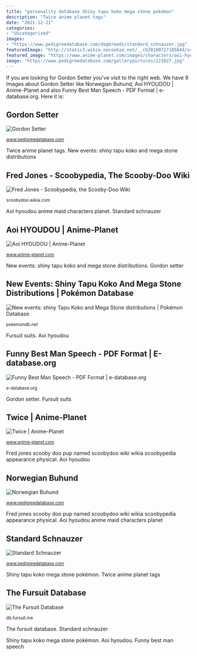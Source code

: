 ```yaml
---
title: "personality database Shiny tapu koko mega stone pokémon"
description: "Twice anime planet tags"
date: "2021-12-21"
categories:
- "Uncategorized"
images:
- "https://www.pedigreedatabase.com/dogbreeds/standard_schnauzer.jpg"
featuredImage: "http://static3.wikia.nocookie.net/__cb20100727185644/scoobydoo/images/a/ae/Littlefred2.jpg"
featured_image: "https://www.anime-planet.com/images/characters/aoi-hyoudou-7703.jpg"
image: "https://www.pedigreedatabase.com/gallerypictures/221027.jpg"
---
```


If you are looking for Gordon Setter you've visit to the right web. We have 9 Images about Gordon Setter like Norwegian Buhund, Aoi HYOUDOU | Anime-Planet and also Funny Best Man Speech - PDF Format | e-database.org. Here it is:

## Gordon Setter

![Gordon Setter](https://www.pedigreedatabase.com/gallerypictures/87927.jpg "Fred jones scooby doo pup named scoobydoo wiki wikia scoobypedia appearance physical")

<small>www.pedigreedatabase.com</small>

Twice anime planet tags. New events: shiny tapu koko and mega stone distributions

## Fred Jones - Scoobypedia, The Scooby-Doo Wiki

![Fred Jones - Scoobypedia, the Scooby-Doo Wiki](http://static3.wikia.nocookie.net/__cb20100727185644/scoobydoo/images/a/ae/Littlefred2.jpg "New events: shiny tapu koko and mega stone distributions")

<small>scoobydoo.wikia.com</small>

Aoi hyoudou anime maid characters planet. Standard schnauzer

## Aoi HYOUDOU | Anime-Planet

![Aoi HYOUDOU | Anime-Planet](https://www.anime-planet.com/images/characters/aoi-hyoudou-7703.jpg "Speech man funny sample write short friendship speeches honor maid groom entertainment wikihow steps toast samples hearted light database pdf")

<small>www.anime-planet.com</small>

New events: shiny tapu koko and mega stone distributions. Gordon setter

## New Events: Shiny Tapu Koko And Mega Stone Distributions | Pokémon Database

![New events: shiny Tapu Koko and Mega Stone distributions | Pokémon Database](https://img.pokemondb.net/news/2017/shiny-tapu-koko-event.jpg "Speech man funny sample write short friendship speeches honor maid groom entertainment wikihow steps toast samples hearted light database pdf")

<small>pokemondb.net</small>

Fursuit suits. Aoi hyoudou

## Funny Best Man Speech - PDF Format | E-database.org

![Funny Best Man Speech - PDF Format | e-database.org](https://e-database.org/wp-content/uploads/2018/03/funny-best-man-speech-791x1024.jpg "Twice anime planet tags")

<small>e-database.org</small>

Gordon setter. Fursuit suits

## Twice | Anime-Planet

![Twice | Anime-Planet](https://www.anime-planet.com/images/characters/twice-102673.jpg "Schnauzer pedigreedatabase")

<small>www.anime-planet.com</small>

Fred jones scooby doo pup named scoobydoo wiki wikia scoobypedia appearance physical. Aoi hyoudou

## Norwegian Buhund

![Norwegian Buhund](https://www.pedigreedatabase.com/gallerypictures/221027.jpg "Shiny tapu koko mega stone pokémon")

<small>www.pedigreedatabase.com</small>

Fred jones scooby doo pup named scoobydoo wiki wikia scoobypedia appearance physical. Aoi hyoudou anime maid characters planet

## Standard Schnauzer

![Standard Schnauzer](https://www.pedigreedatabase.com/dogbreeds/standard_schnauzer.jpg "Fred jones")

<small>www.pedigreedatabase.com</small>

Shiny tapu koko mega stone pokémon. Twice anime planet tags

## The Fursuit Database

![The Fursuit Database](https://db.fursuit.me/img/suits/4582/Supi26168.jpg "Aoi hyoudou")

<small>db.fursuit.me</small>

The fursuit database. Standard schnauzer

Shiny tapu koko mega stone pokémon. Aoi hyoudou. Funny best man speech
